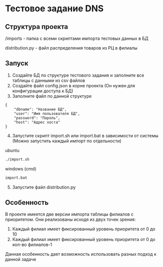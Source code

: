 

# Тестовое задание DNS
## Структура проекта
/imports - папка с всеми скриптами импорта тестовых данных в БД

distribution.py - файл распределения товаров из РЦ в филиалы
## Запуск
1. Создайте БД по структуре тестового задания и заполните все таблицы с данными из csv файлов
2. Создайте файл config.json в корне проекта (Он нужен для конфигурации доступа к БД)
3. Заполните файл по данной структуре 
```
{
	"dbname": "Название БД",
	"user": "Имя пользователя БД",
	"password": "Пароль",
	"host": "Адрес хоста"
}
```
4. Запустите скрипт import.sh или import.bat в зависимости от системы (Можно запустить каждый импорт по отдельности)

ubuntu
```bash
./import.sh
```
windows (cmd)
```bash
import.bat
```
5. Запустите файл distribution.py

## Особенность

В проекте имеется две версии импорта таблицы филиалов с приоритетом. Они реализованы исходя из двух точек зрения:
1. Каждый филиал имеет фиксированный уровень приоритета от 0 до 10
2. Каждый филиал имеет фиксированный уровень приоритета от 0 до кол-во филиалов-1

Данная особенность дает возможность использовать разных подход к данной задаче





